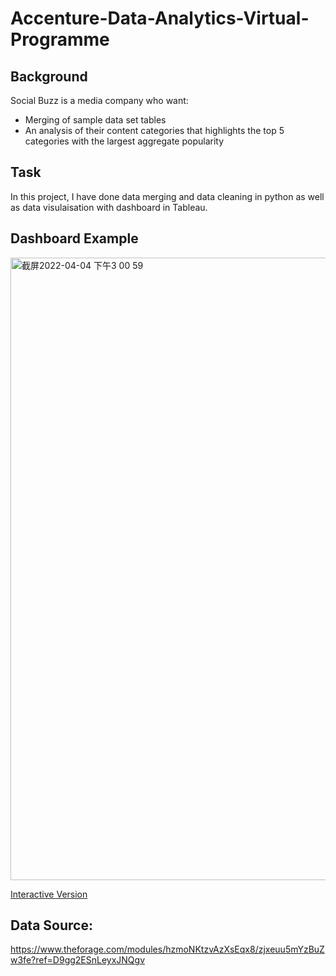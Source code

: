 # Accenture-Data-Analytics-Virtual-Programme
## Background
Social Buzz is a media company who want:
* Merging of sample data set tables
* An analysis of their content categories that highlights the top 5 categories with the largest aggregate popularity
## Task
In this project, I have done data merging and data cleaning in python as well as data visulaisation with dashboard in Tableau.
## Dashboard Example
<img width="996" alt="截屏2022-04-04 下午3 00 59" src="https://user-images.githubusercontent.com/93923656/161509461-710e0e13-c1ea-47e3-b5f7-590eec1a100f.png">

[Interactive Version](https://public.tableau.com/app/profile/jamie7179/viz/SocialBuzz_16490561861680/Dashboard1)
## Data Source: 
https://www.theforage.com/modules/hzmoNKtzvAzXsEqx8/zjxeuu5mYzBuZw3fe?ref=D9gg2ESnLeyxJNQgv
